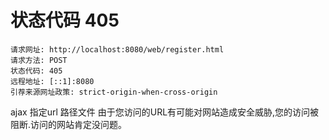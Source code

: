 # 状态代码 405

```
请求网址: http://localhost:8080/web/register.html
请求方法: POST
状态代码: 405 
远程地址: [::1]:8080
引荐来源网址政策: strict-origin-when-cross-origin
```

ajax 指定url 路径文件
由于您访问的URL有可能对网站造成安全威胁,您的访问被阻断.访问的网站肯定没问题。

